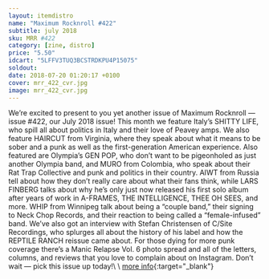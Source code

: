 ```yaml
---
layout: itemdistro
name: "Maximum Rocknroll #422"
subtitle: july 2018
sku: MRR #422
category: [zine, distro]
price: "5.50"
idcart: "5LFFV3TUQ3BCSTRDKPU4P15075"
soldout:
date: 2018-07-20 01:20:17 +0100
cover: mrr_422_cvr.jpg
image: mrr_422_cvr.jpg
---
```


We’re excited to present to you yet another issue of Maximum Rocknroll — issue #422, our July 2018 issue! This month we feature Italy’s SHITTY LIFE, who spill all about politics in Italy and their love of Peavey amps. We also feature HAIRCUT from Virginia, where they speak about what it means to be sober and a punk as well as the first-generation American experience. Also featured are Olympia’s GEN POP, who don’t want to be pigeonholed as just another Olympia band, and MURO from Colombia, who speak about their Rat Trap Collective and punk and politics in their country. AIWT from Russia tell about how they don’t really care about what their fans think, while LARS FINBERG talks about why he’s only just now released his first solo album after years of work in A-FRAMES, THE INTELLIGENCE, THEE OH SEES, and more. WHIP from Winnipeg talk about being a “couple band,” their signing to Neck Chop Records, and their reaction to being called a “female-infused” band. We’ve also got an interview with Stefan Christensen of C/Site Recordings, who splurges all about the history of his label and how the REPTILE RANCH reissue came about. For those dying for more punk coverage there’s a Manic Relapse Vol. 6 photo spread and all of the letters, columns, and reviews that you love to complain about on Instagram. Don’t wait — pick this issue up today!\\
\\
[more info](http://www.maximumrocknroll.com){:target="_blank"}